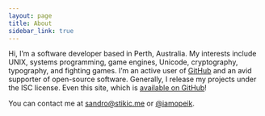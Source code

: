 ```yaml
---
layout: page
title: About
sidebar_link: true
---
```

Hi, I’m a software developer based in Perth, Australia. My interests include
UNIX, systems programming, game engines, Unicode, cryptography, typography, and
fighting games. I’m an active user of [GitHub](https://github.com/opeik) and an
avid supporter of open-source software. Generally, I release my projects under
the ISC license. Even this site, which is
[available on GitHub](https://github.com/opeik/stikic.me)!

You can contact me at [sandro@stikic.me](mailto:sandro@stikic.me) or
[@iamopeik](https://twitter.com/iamopeik).

